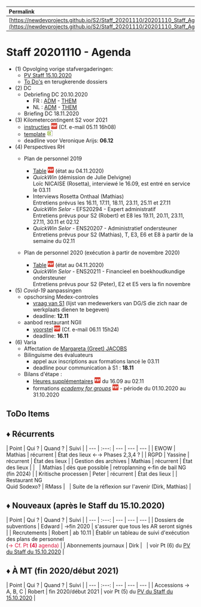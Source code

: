 <link rel="stylesheet" href="https://newdevprojects.github.io/S2/S2.css">
<link rel="stylesheet" href="S2.css">

&nbsp;

&nbsp;

| Permalink |
| :--- |
| [https://newdevprojects.github.io/S2/Staff_20201110/20201110_Staff_Agenda.html](https://newdevprojects.github.io/S2/Staff_20201110/20201110_Staff_Agenda.html) | 

# Staff 20201110 - Agenda

* (1) Opvolging vorige stafvergaderingen:
	* [PV Staff 15.10.2020](https://newdevprojects.github.io/S2/Staff_20201015/20201015_Staff_PV.html)
	* [To Do's](#todo) en terugkerende dossiers
* (2) DC 
	* Debriefing DC 20.10.2020
		* FR : [ADM](https://newdevprojects.github.io/S2/Staff/20201020_Adm_FR.pdf) - [THEM](https://newdevprojects.github.io/S2/Staff/20201020_Them_FR.pdf)
		* NL : [ADM](https://newdevprojects.github.io/S2/Staff/20201020_Adm_NL.pdf) - [THEM](https://newdevprojects.github.io/S2/Staff/20201020_Them_NL.pdf)
	* Briefing DC 18.11.2020
* (3) Kilometercontingent S2 voor 2021
	* [instructies](Kilometercontingent_2021.pdf) ![](pdf.png) (Cf. e-mail 05.11 16h08)
	* [template](Contingent_2021_S2.xlsx) ![](excel.png)
	* deadline voor Veronique Arijs: <b>06.12</b>
* (4) Perspectives RH
	* Plan de personnel 2019
		* [Table](TablePlansPersonnel_2019-20.pdf) ![](pdf.png) (état au 04.11.2020)
		* *QuickWin* (démission de Julie Delvigne)<br>Loïc NICAISE (Rosetta), interviewé le 16.09, est entré en service le 03.11
		* Interviews Rosetta Onthaal (Mathias)<br>Entretiens prévus les 16.11, 17.11, 18.11, 23.11, 25.11 et 27.11 
		* *QuickWin Selor* - EFS20294 - Expert administratif<br>Entretiens prévus pour S2 (Robert) et E8 les 19.11, 20.11, 23.11, 27.11, 30.11 et 02.12
		* *QuickWin Selor* - ENS20207 - Administratief ondersteuner<br>Entretiens prévus pour S2 (Mathias), T, E3, E6 et E8 à partir de la semaine du 02.11

	* Plan de personnel 2020 (exécution à partir de novembre 2020)
		* [Table](TablePlansPersonnel_2020-21.pdf) ![](pdf.png) (état au 04.11.2020)
		* *QuickWin Selor* - ENS20211 - Financieel en boekhoudkundige ondersteuner<br>Entretiens prévus pour S2 (Peter), E2 et E5 vers la fin novembre
* (5) *Covid-19* aanpassingen
	* opschorsing Medex-controles
		* [vraag van S1](20201106_Mail_HR-Netwerk.md) (lijst van medewerkers van DG/S die zich naar de werkplaats dienen te begeven)
		* deadline: <b>12.11</b>
	* aanbod restaurant NGII
		* [voorstel](20201106_Keuken_Covid.pdf) ![](pdf.png) (Cf. e-mail 06.11 15h24)
		* deadline: <b>16.11</b> 
* (6) Varia
	* Affectation de [Margareta (Greet) JACOBS](20201023_Mail_MJacobs.md)
	* Bilinguisme des évaluateurs
		* appel aux inscriptions aux formations lancé le 03.11
		* deadline pour communication à S1 : <b>18.11</b>
	* Bilans d'étape :
		* [Heures supplémentaires](Note_00563_Bilan_06A_16-09_02-11.pdf) ![](pdf.png) du 16.09 au 02.11
		* formations [*ecademy for groups*](ecademy_for_groups_20201001_20201031.pdf) ![](pdf.png) - période du 01.10.2020 au 31.10.2020

<a name="todo"> </a>

## ToDo Items

## &#9830; Récurrents

| Point | Qui ? | Quand ? | Suivi |
| --- | :---: | --- | --- | --- |
| EWOW | Mathias | récurrent | &Eacute;tat des lieux &#8592;&#8594; Phases 2,3,4 ? |
| RGPD | Yassine | récurrent | &Eacute;tat des lieux |
| Gestion des archives | Mathias | récurrent | &Eacute;tat des lieux |
| &nbsp; | Mathias | dès que possible | retroplanning &#8592;fin de bail NG (fin 2024) |
| Kritische processen | Peter | récurrent | &Eacute;tat des lieux |
| Restaurant NG<br>Quid Sodexo? | RMass | &nbsp; | Suite de la réflexion sur l'avenir (Dirk, Mathias) |

## &#9830; Nouveaux (après le Staff du 15.10.2020)

| Point | Qui ? | Quand ? | Suivi |
| --- | :---: | --- | --- | --- |
| Dossiers de subventions | Edward | &#8594;fin 2020 | s'assurer que tous les AR seront signés |
| Recrutements | Robert | ab 10.11 | &Eacute;tablir un tableau de suivi d'exécution des plans de personnel<br>(<font color="crimson">&#8594; Cf. Pt <b>(4)</b> agenda)</font> |
| Abonnements journaux | Dirk | &nbsp; | voir Pt (6) du [PV du Staff du 15.10.2020](https://newdevprojects.github.io/S2/Staff_20201015/20201015_Staff_PV.html#6-varia) |

## &#9830; &Agrave; MT (fin 2020/début 2021)

| Point | Qui ? | Quand ? | Suivi |
| --- | :---: | --- | --- | --- |
| Accessions &#8594; A, B, C | Robert | fin 2020/début 2021 | voir Pt (5) du [PV du Staff du 15.10.2020](https://newdevprojects.github.io/S2/Staff_20201015/20201015_Staff_PV.html#5-perspectives-rh) |

